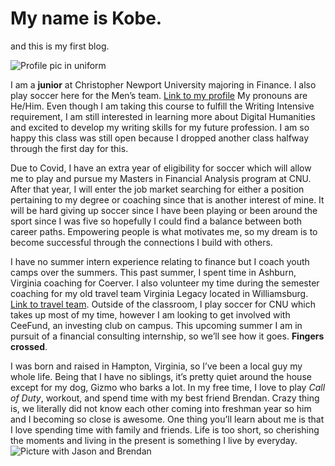 # My name is Kobe. 

and this is my first blog.

![Profile pic in uniform](https://KobeSmith350.github.io/Kobe-Smith-350/images/profilepic.jpg)

I am a **junior** at Christopher Newport University majoring in Finance. I also play soccer here for the Men’s team. [Link to my profile](https://www.cnusports.com/sports/mens-soccer/roster/kobe-smith/16869) 
My pronouns are He/Him. Even though I am taking this course to fulfill the Writing Intensive requirement, I am still interested in learning more about Digital Humanities and excited to develop my writing skills for my future profession. I am so happy this class was still open because I dropped another class halfway through the first day for this. 

Due to Covid, I have an extra year of eligibility for soccer which will allow me to play and pursue my Masters in Financial Analysis program at CNU. After that year, I will enter the job market searching for either a position pertaining to my degree or coaching since that is another interest of mine. It will be hard giving up soccer since I have been playing or been around the sport since I was five so hopefully I could find a balance between both career paths. Empowering people is what motivates me, so my dream is to become successful through the connections I build with others.

I have no summer intern experience relating to finance but I coach youth camps over the summers. This past summer, I spent time in Ashburn, Virginia coaching for Coerver. I also volunteer my time during the semester coaching for my old travel team Virginia Legacy located in Williamsburg. [Link to travel team](http://www.valegacysoccer.com).  Outside of the classroom, I play soccer for CNU which takes up most of my time, however I am looking to get involved with CeeFund, an investing club on campus. This upcoming summer I am in pursuit of a financial consulting internship, so we’ll see how it goes. **Fingers crossed**. 

I was born and raised in Hampton, Virginia, so I’ve been a local guy my whole life. Being that I have no siblings, it’s pretty quiet around the house except for my dog, Gizmo who barks a lot. In my free time, I love to play _Call of Duty_, workout, and spend time with my best friend Brendan. Crazy thing is, we literally did not know each other coming into freshman year so him and I becoming so close is awesome. One thing you’ll learn about me is that I love spending time with family and friends. Life is too short, so cherishing the moments and living in the present is something I live by everyday. 
![Picture with Jason and Brendan](https://KobeSmith350.github.io/Kobe-Smith-350/images/Theboys.jpg)
